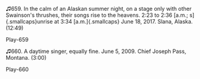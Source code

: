 ♫659. In the calm of an Alaskan summer night, on a stage only with other
Swainson's thrushes, their songs rise to the heavens. 2:23 to 2:36
[a.m.; s]{.smallcaps}unrise at 3:34 [a.m.]{.smallcaps} June 18, 2017.
Slana, Alaska. (12:49)

Play-659

♫660. A daytime singer, equally fine. June 5, 2009. Chief Joseph Pass,
Montana. (3:00)

Play-660
